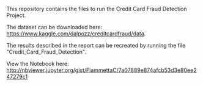 This repository contains the files to run the Credit Card Fraud Detection Project.

The dataset can be downloaded here: https://www.kaggle.com/dalpozz/creditcardfraud/data.

The results described in the report can be recreated by running the file "Credit_Card_Fraud_Detection".

View the Notebook here: http://nbviewer.jupyter.org/gist/FiammettaC/7a07889e874afcb53d3e80ee247279c1
